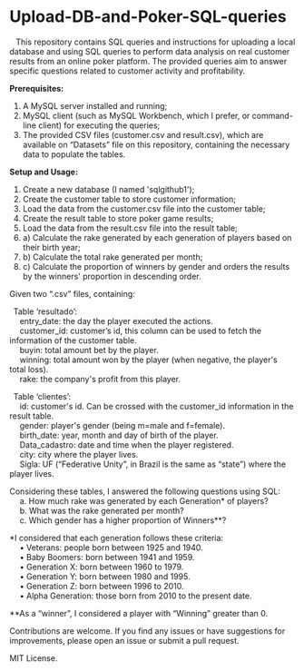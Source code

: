 # Upload-DB-and-Poker-SQL-queries  
  &ensp; This repository contains SQL queries and instructions for uploading a local database and using SQL queries to perform data analysis on real customer results from an online poker platform. The provided queries aim to answer specific questions related to customer activity and profitability.  
  
  
<b>Prerequisites:</b>   
  1. A MySQL server installed and running;
  2. MySQL client (such as MySQL Workbench, which I prefer, or command-line client) for executing the queries;
  3. The provided CSV files (customer.csv and result.csv), which are available on “Datasets” file on this repository, containing the necessary data to populate the tables.  

<b>Setup and Usage:</b>  
1.	Create a new database (I named 'sqlgithub1');
2.	Create the customer table to store customer information;
3.	Load the data from the customer.csv file into the customer table;
4.	Create the result table to store poker game results;
5.	Load the data from the result.csv file into the result table;
6.	a) Calculate the rake generated by each generation of players based on their birth year;
7.	b) Calculate the total rake generated per month;
8.	c) Calculate the proportion of winners by gender and orders the results by the winners' proportion in descending order.
   
Given two “.csv” files, containing:  

&ensp;Table ‘resultado’:  
&emsp;   entry_date: the day the player executed the actions.  
&emsp;   customer_id: customer’s id, this column can be used to fetch the information of the customer table.  
&emsp;   buyin: total amount bet by the player.  
&emsp;   winning: total amount won by the player (when negative, the player's total loss).  
&emsp;   rake: the company's profit from this player.  

&ensp;Table ‘clientes’:  
&emsp;   id: customer's id. Can be crossed with the customer_id information in the result table.  
&emsp;   gender: player's gender (being m=male and f=female).  
&emsp;   birth_date: year, month and day of birth of the player.  
&emsp;   Data_cadastro: date and time when the player registered.  
&emsp;   city: city where the player lives.  
&emsp;   Sigla: UF (“Federative Unity”, in Brazil is the same as “state”) where the player lives.    

Considering these tables, I answered the following questions using SQL:  
&emsp;  a. How much rake was generated by each Generation* of players?  
&emsp;  b. What was the rake generated per month?  
&emsp;  c. Which gender has a higher proportion of Winners**?  

*I considered that each generation follows these criteria:  
&emsp;  • Veterans: people born between 1925 and 1940.  
&emsp;  • Baby Boomers: born between 1941 and 1959.  
&emsp;  • Generation X: born between 1960 to 1979.  
&emsp;  • Generation Y: born between 1980 and 1995.  
&emsp;  • Generation Z: born between 1996 to 2010.  
&emsp;  • Alpha Generation: those born from 2010 to the present date.  

**As a “winner”, I considered a player with “Winning” greater than 0.

Contributions are welcome. If you find any issues or have suggestions for improvements, please open an issue or submit a pull request.  

MIT License.
